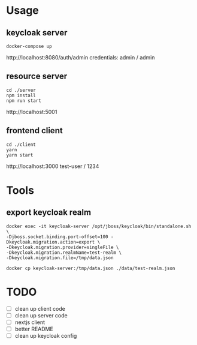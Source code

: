 # Usage

## keycloak server

```
docker-compose up
```

http://localhost:8080/auth/admin
credentials: admin / admin

## resource server

```
cd ./server
npm install
npm run start
```

http://localhost:5001

## frontend client

```
cd ./client
yarn
yarn start
```

http://localhost:3000
test-user / 1234

# Tools

## export keycloak realm

```
docker exec -it keycloak-server /opt/jboss/keycloak/bin/standalone.sh \
-Djboss.socket.binding.port-offset=100 -Dkeycloak.migration.action=export \
-Dkeycloak.migration.provider=singleFile \
-Dkeycloak.migration.realmName=test-realm \
-Dkeycloak.migration.file=/tmp/data.json

docker cp keycloak-server:/tmp/data.json ./data/test-realm.json
```

# TODO

- [ ] clean up client code
- [ ] clean up server code
- [ ] nextjs client
- [ ] better README
- [ ] clean up keycloak config
